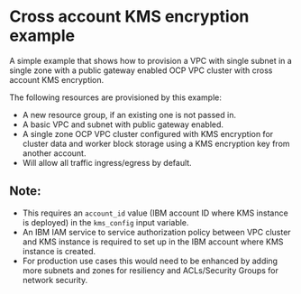 # Cross account KMS encryption example

A simple example that shows how to provision a VPC with single subnet in a single zone with a public gateway enabled OCP VPC cluster with cross account KMS encryption.

The following resources are provisioned by this example:
- A new resource group, if an existing one is not passed in.
- A basic VPC and subnet with public gateway enabled.
- A single zone OCP VPC cluster configured with KMS encryption for cluster data and worker block storage using a KMS encryption key from another account.
- Will allow all traffic ingress/egress by default.

## Note:
- This requires an `account_id` value (IBM account ID where KMS instance is deployed) in the `kms_config` input variable.
- An IBM IAM service to service authorization policy between VPC cluster and KMS instance is required to set up in the IBM account where KMS instance is created.
- For production use cases this would need to be enhanced by adding more subnets and zones for resiliency and ACLs/Security Groups for network security.
